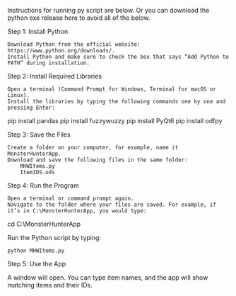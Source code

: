 Instructions for running py script are below. Or you can download the python exe release here to avoid all of the below.

Step 1: Install Python

    Download Python from the official website: https://www.python.org/downloads/.
    Install Python and make sure to check the box that says “Add Python to PATH” during installation.

Step 2: Install Required Libraries

    Open a terminal (Command Prompt for Windows, Terminal for macOS or Linux).
    Install the libraries by typing the following commands one by one and pressing Enter:

pip install pandas
pip install fuzzywuzzy
pip install PyQt6
pip install odfpy

Step 3: Save the Files

    Create a folder on your computer, for example, name it MonsterHunterApp.
    Download and save the following files in the same folder:
        MHWItems.py
        ItemIDS.ods

Step 4: Run the Program

    Open a terminal or command prompt again.
    Navigate to the folder where your files are saved. For example, if it’s in C:\MonsterHunterApp, you would type:

cd C:\MonsterHunterApp

Run the Python script by typing:

    python MHWItems.py

Step 5: Use the App

A window will open. You can type item names, and the app will show matching items and their IDs.
